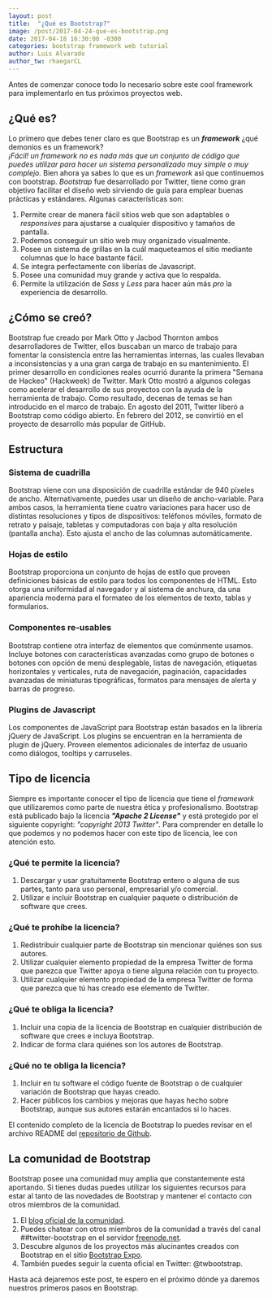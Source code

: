 ```yaml
---
layout: post
title:  "¿Qué es Bootstrap?"
image: /post/2017-04-24-que-es-bootstrap.png
date: 2017-04-18 16:30:00 -0300
categories: bootstrap framework web tutorial
author: Luis Alvarado
author_tw: rhaegarCL
---
```

Antes de comenzar conoce todo lo necesario sobre este cool framework para implementarlo en tus próximos proyectos web.
<!--more-->

## ¿Qué es?
Lo primero que debes tener claro es que Bootstrap es un ***framework*** ¿qué demonios es un framework?  
*¡Fácil! un framework no es nada más que un conjunto de código que puedes utilizar para hacer un sistema personalizado muy simple o muy complejo.*
Bien ahora ya sabes lo que es un *framework* asi que continuemos con bootstrap.
*Bootstrap* fue desarrollado por Twitter, tiene como gran objetivo facilitar el diseño web sirviendo de guía para emplear buenas prácticas y estándares. Algunas características son:
1. Permite crear de manera fácil sitios web que son adaptables o *responsives* para ajustarse a cualquier dispositivo y tamaños de pantalla.
2. Podemos conseguir un sitio web muy organizado visualmente.
3. Posee un sistema de grillas en la cuál maqueteamos el sitio mediante columnas que lo hace bastante fácil.
4. Se integra perfectamente con liberías de Javascript.
5. Posee una comunidad muy grande y activa que lo respalda.
6. Permite la utilización de *Sass* y *Less* para hacer aún más *pro* la experiencia de desarrollo.

## ¿Cómo se creó?
Bootstrap fue creado por Mark Otto y Jacbod Thornton ambos desarrolladores de Twitter, ellos buscaban un marco de trabajo para fomentar la consistencia entre las herramientas internas, las cuales llevaban a inconsistencias y a una gran carga de trabajo en su mantenimiento. El primer desarrollo en condiciones reales ocurrió durante la primera "Semana de Hackeo" (Hackweek) de Twitter. Mark Otto mostró a algunos colegas como acelerar el desarrollo de sus proyectos con la ayuda de la herramienta de trabajo. Como resultado, decenas de temas se han introducido en el marco de trabajo.
En agosto del 2011, Twitter liberó a Bootstrap como código abierto. En febrero del 2012, se convirtió en el proyecto de desarrollo más popular de GitHub.

## Estructura

### Sistema de cuadrilla
Bootstrap viene con una disposición de cuadrilla estándar de 940 píxeles de ancho. Alternativamente, puedes usar un diseño de ancho-variable. Para ambos casos, la herramienta tiene cuatro variaciones para hacer uso de distintas resoluciones y tipos de dispositivos: teléfonos móviles, formato de retrato y paisaje, tabletas y computadoras con baja y alta resolución (pantalla ancha). Esto ajusta el ancho de las columnas automáticamente.

### Hojas de estilo
Bootstrap proporciona un conjunto de hojas de estilo que proveen definiciones básicas de estilo para todos los componentes de HTML. Esto otorga una uniformidad al navegador y al sistema de anchura, da una apariencia moderna para el formateo de los elementos de texto, tablas y formularios.

### Componentes re-usables
Bootstrap contiene otra interfaz de elementos que comúnmente usamos. Incluye botones con características avanzadas como grupo de botones o botones con opción de menú desplegable, listas de navegación, etiquetas horizontales y verticales, ruta de navegación, paginación, capacidades avanzadas de miniaturas tipográficas, formatos para mensajes de alerta y barras de progreso.

### Plugins de Javascript
Los componentes de JavaScript para Bootstrap están basados en la librería jQuery de JavaScript. Los plugins se encuentran en la herramienta de plugin de jQuery. Proveen elementos adicionales de interfaz de usuario como diálogos, tooltips y carruseles.

## Tipo de licencia

Siempre es importante conocer el tipo de licencia que tiene el *framework* que utilizaremos como parte de nuestra ética y profesionalismo. Bootstrap está publicado bajo la licencia ***"Apache 2 License"*** y está protegido por el siguiente copyright: *"copyright 2013 Twitter"*. Para comprender en detalle lo que podemos y no podemos hacer con este tipo de licencia, lee con atención esto.

### ¿Qué te permite la licencia?
1. Descargar y usar gratuitamente Bootstrap entero o alguna de sus partes, tanto para uso personal, empresarial y/o comercial.
2. Utilizar e incluir Bootstrap en cualquier paquete o distribución de software que crees.

### ¿Qué te prohíbe la licencia?
1. Redistribuir cualquier parte de Bootstrap sin mencionar quiénes son sus autores.
2. Utilizar cualquier elemento propiedad de la empresa Twitter de forma que parezca que Twitter apoya o tiene alguna relación con tu proyecto.
3. Utilizar cualquier elemento propiedad de la empresa Twitter de forma que parezca que tú has creado ese elemento de Twitter.

### ¿Qué te obliga la licencia?
1. Incluir una copia de la licencia de Bootstrap en cualquier distribución de software que crees e incluya Bootstrap.
2. Indicar de forma clara quiénes son los autores de Bootstrap.

### ¿Qué no te obliga la licencia?
1. Incluir en tu software el código fuente de Bootstrap o de cualquier variación de Bootstrap que hayas creado.
2. Hacer públicos los cambios y mejoras que hayas hecho sobre Bootstrap, aunque sus autores estarán encantados si lo haces.

El contenido completo de la licencia de Bootstrap lo puedes revisar en el archivo README del [repositorio de Github](https://github.com/twbs/bootstrap/blob/master/README.md).

## La comunidad de Bootstrap
Bootstrap posee una comunidad muy amplia que constantemente está aportando. Si tienes dudas puedes utilizar los siguientes recursos para estar al tanto de las novedades de Bootstrap y mantener el contacto con otros miembros de la comunidad.
1. El [blog oficial de la comunidad](http://blog.getbootstrap.com/).
2. Puedes chatear con otros miembros de la comunidad a través del canal ##twitter-bootstrap en el servidor [freenode.net](https://freenode.net).
3. Descubre algunos de los proyectos más alucinantes creados con Bootstrap en el sitio [Bootstrap Expo](http://expo.getbootstrap.com).
4. También puedes seguir la cuenta oficial en Twitter: @twbootstrap.

Hasta acá dejaremos este post, te espero en el próximo dónde ya daremos nuestros primeros pasos en Bootstrap.
